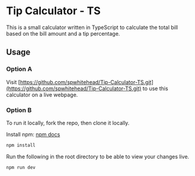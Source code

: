 # Tip Calculator - TS
This is a small calculator written in TypeScript to calculate the total bill based on the bill amount and a tip percentage.

## Usage

### Option A
Visit [https://github.com/spwhitehead/Tip-Calculator-TS.git](https://github.com/spwhitehead/Tip-Calculator-TS.git) to use this calculator on a live webpage.

### Option B
To run it locally, fork the repo, then clone it locally.

Install npm: [npm docs](https://docs.npmjs.com/cli/v10/commands/npm-install)
```bash
npm install
```

Run the following in the root directory to be able to view your changes live. 
```typescript 
npm run dev
```